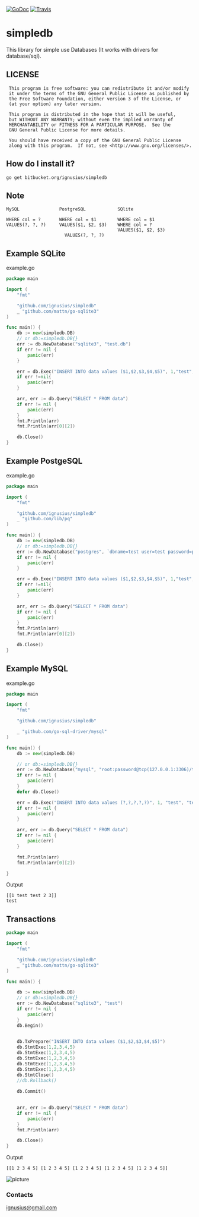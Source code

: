 [![GoDoc](https://godoc.org/github.com/"github.com/ignusius/simpledb"?status.svg)](http://godoc.org/github.com/ignusius/simpledb)
[![Travis](https://travis-ci.org/ignusius/simpledb.svg)](https://travis-ci.org/ignusius/simpledb)

# simpledb #

This library for simple use Databases (It works with drivers for database/sql).

## LICENSE ##
```
 This program is free software: you can redistribute it and/or modify
 it under the terms of the GNU General Public License as published by
 the Free Software Foundation, either version 3 of the License, or
 (at your option) any later version.

 This program is distributed in the hope that it will be useful,
 but WITHOUT ANY WARRANTY; without even the implied warranty of
 MERCHANTABILITY or FITNESS FOR A PARTICULAR PURPOSE.  See the
 GNU General Public License for more details.

 You should have received a copy of the GNU General Public License
 along with this program.  If not, see <http://www.gnu.org/licenses/>.
```
## How do I install it? ##
```
go get bitbucket.org/ignusius/simpledb
```

## Note ##

```
MySQL               PostgreSQL            SQlite

WHERE col = ?       WHERE col = $1        WHERE col = $1 
VALUES(?, ?, ?)     VALUES($1, $2, $3)    WHERE col = ?
                                          VALUES($1, $2, $3) 
					  VALUES(?, ?, ?)
```

## Example SQLite ##

example.go

```go
package main

import (
	"fmt"

	"github.com/ignusius/simpledb"
	_ "github.com/mattn/go-sqlite3"
)

func main() {
	db := new(simpledb.DB)
	// or db:=simpledb.DB{}
	err := db.NewDatabase("sqlite3", "test.db")
	if err != nil {
		panic(err)
	}

	err = db.Exec("INSERT INTO data values ($1,$2,$3,$4,$5)", 1,"test","test",2,3)
	if err !=nil{
		panic(err)
	}

	arr, err := db.Query("SELECT * FROM data")
	if err != nil {
		panic(err)
	}
	fmt.Println(arr)
	fmt.Println(arr[0][2])

	db.Close()
}
```

## Example PostgeSQL ##

example.go
```go
package main

import (
	"fmt"

	"github.com/ignusius/simpledb"
	_ "github.com/lib/pq"
)

func main() {
	db := new(simpledb.DB)
	// or db:=simpledb.DB{}
	err := db.NewDatabase("postgres", `dbname=test user=test password=pass host=localhost port=5432  sslmode=disable`)
	if err != nil {
		panic(err)
	}

	err = db.Exec("INSERT INTO data values ($1,$2,$3,$4,$5)", 1,"test","test",2,3)
	if err !=nil{
		panic(err)
	}

	arr, err := db.Query("SELECT * FROM data")
	if err != nil {
		panic(err)
	}
	fmt.Println(arr)
	fmt.Println(arr[0][2])

	db.Close()
}
```

## Example MySQL ##

example.go

```go
package main

import (
	"fmt"

	"github.com/ignusius/simpledb"

	_ "github.com/go-sql-driver/mysql"
)

func main() {
	db := new(simpledb.DB)

	// or db:=simpledb.DB{}
	err := db.NewDatabase("mysql", "root:password@tcp(127.0.0.1:3306)/test")
	if err != nil {
		panic(err)
	}
	defer db.Close()

	err = db.Exec("INSERT INTO data values (?,?,?,?,?)", 1, "test", "test", 2, 3)
	if err != nil {
		panic(err)
	}

	arr, err := db.Query("SELECT * FROM data")
	if err != nil {
		panic(err)
	}

	fmt.Println(arr)
	fmt.Println(arr[0][2])

}
```

Output
```
[[1 test test 2 3]]
test
```

## Transactions ##

```go
package main

import (
    "fmt"

    "github.com/ignusius/simpledb"
    _ "github.com/mattn/go-sqlite3"
)

func main() {

    db := new(simpledb.DB)
    // or db:=simpledb.DB{}
    err := db.NewDatabase("sqlite3", "test")
    if err != nil {
        panic(err)
    }
    db.Begin()
    

    db.TxPrepare("INSERT INTO data values ($1,$2,$3,$4,$5)")
    db.StmtExec(1,2,3,4,5)
    db.StmtExec(1,2,3,4,5)
    db.StmtExec(1,2,3,4,5)
    db.StmtExec(1,2,3,4,5)
    db.StmtExec(1,2,3,4,5)
    db.StmtClose()
    //db.Rollback()
 
    db.Commit()
   

    arr, err := db.Query("SELECT * FROM data")
    if err != nil {
        panic(err)
    }
    fmt.Println(arr)

    db.Close()
}
```
Output
```
[[1 2 3 4 5] [1 2 3 4 5] [1 2 3 4 5] [1 2 3 4 5] [1 2 3 4 5]]
```

![picture](examples/lulz.jpg)

### Contacts ###

ignusius@gmail.com
